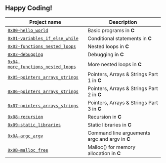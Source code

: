 ## Happy Coding!

| Project name | Description |
| ------------ | ----------- |
| [`0x00-hello_world`](https://github.com/antonymuga/alx-low_level_programming/tree/master/0x00-hello_world) | Basic programs in **C** |
| [`0x01-variables_if_else_while`](https://github.com/antonymuga/alx-low_level_programming/tree/master/0x01-variables_if_else_while) | Conditional statements in **C** |
| [`0x02-functions_nested_loops`](https://github.com/antonymuga/alx-low_level_programming/tree/master/0x02-functions_nested_loops) | Nested loops in **C** |
| [`0x03-debugging`](https://github.com/antonymuga/alx-low_level_programming/tree/master/0x03-debugging) | Debugging in **C** |
| [`0x04-more_functions_nested_loops`](https://github.com/antonymuga/alx-low_level_programming/tree/master/0x04-more_functions_nested_loops) | More nested loops in **C** |
| [`0x05-pointers_arrays_strings`](https://github.com/antonymuga/alx-low_level_programming/tree/master/0x05-pointers_arrays_strings) | Pointers, Arrays & Strings Part 1 in **C** |
| [`0x06-pointers_arrays_strings`](https://github.com/antonymuga/alx-low_level_programming/tree/master/0x06-pointers_arrays_strings) | Pointers, Arrays & Strings Part 2 in **C** |
| [`0x07-pointers_arrays_strings`](https://github.com/antonymuga/alx-low_level_programming/tree/master/0x07-pointers_arrays_strings) | Pointers, Arrays & Strings Part 3 in **C** |
| [`0x08-recursion`](https://github.com/antonymuga/alx-low_level_programming/tree/master/0x08-recursion) | Recursion in **C** |
| [`0x09-static_libraries`](https://github.com/antonymuga/alx-low_level_programming/tree/master/0x09-static_libraries) | Static libraries in **C** |
| [`0x0A-argc_argv`](https://github.com/antonymuga/alx-low_level_programming/tree/master/0x0A-argc_argv) | Command line arguements argc and argv in **C** |
| [`0x0B-malloc_free`](https://github.com/antonymuga/alx-low_level_programming/tree/master/0x0B-malloc_free) | Malloc() for memory allocation in **C** |
